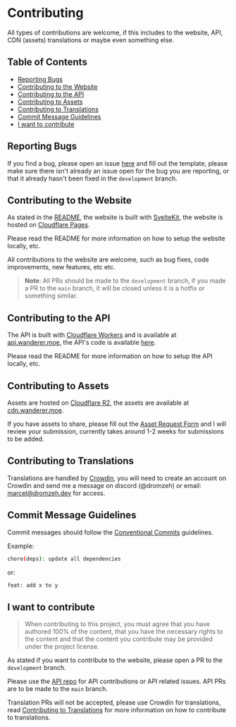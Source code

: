# Contributing

All types of contributions are welcome, if this includes to the website, API, CDN (assets) translations or maybe even something else.

## Table of Contents

-   [Reporting Bugs](#reporting-bugs)
-   [Contributing to the Website](#contributing-to-the-website)
-   [Contributing to the API](#contributing-to-the-api)
-   [Contributing to Assets](#contributing-to-assets)
-   [Contributing to Translations](#contributing-to-translations)
-   [Commit Message Guidelines](#commit-message-guidelines)
-   [I want to contribute](#i-want-to-contribute)

## Reporting Bugs

If you find a bug, please open an issue [here](https://github.com/dromzeh/wanderer.moe/issues/new/choose) and fill out the template, please make sure there isn't already an issue open for the bug you are reporting, or that it already hasn't been fixed in the `development` branch.

## Contributing to the Website

As stated in the [README](README.md), the website is built with [SvelteKit](https://kit.svelte.dev/), the website is hosted on [Cloudflare Pages](https://pages.cloudflare.com/).

Please read the README for more information on how to setup the website locally, etc.

All contributions to the website are welcome, such as bug fixes, code improvements, new features, etc etc.

> **Note**: All PRs should be made to the `development` branch, if you made a PR to the `main` branch, it will be closed unless it is a hotfix or something similar.

## Contributing to the API

The API is built with [Cloudflare Workers](https://workers.cloudflare.com/) and is available at [api.wanderer.moe](https://api.wanderer.moe/), the API's code is available [here](https://git.wanderer.moe/api).

Please read the README for more information on how to setup the API locally, etc.

## Contributing to Assets

Assets are hosted on [Cloudflare R2](https://www.cloudflare.com/products/r2/), the assets are available at [cdn.wanderer.moe](https://cdn.wanderer.moe/).

If you have assets to share, please fill out the [Asset Request Form](https://wanderer.moe/asset-request-form) and I will review your submission, currently takes around 1-2 weeks for submissions to be added.

## Contributing to Translations

Translations are handled by [Crowdin](https://crowdin.com/), you will need to create an account on Crowdin and send me a message on discord (@dromzeh) or email: [marcel@dromzeh.dev](marcel@dromzeh.dev) for access.

## Commit Message Guidelines

Commit messages should follow the [Conventional Commits](https://www.conventionalcommits.org/en/v1.0.0/) guidelines.

Example:

```sh
chore(deps): update all dependencies
```

or:

```sh
feat: add x to y
```

## I want to contribute

> When contributing to this project, you must agree that you have authored 100% of the content, that you have the necessary rights to the content and that the content you contribute may be provided under the project license.

As stated if you want to contribute to the website, please open a PR to the `development` branch.

Please use the [API repo](https://git.wanderer.moe/api) for API contributions or API related issues. API PRs are to be made to the `main` branch.

Translation PRs will not be accepted, please use Crowdin for translations, read [Contributing to Translations](#contributing-to-translations) for more information on how to contribute to translations.
